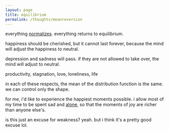 ```yaml
---
layout: page
title: equilibrium
permalink: /thoughts/meanreversion
---
```


everything [normalizes](/thoughts/normalness). everything returns to equilibrium.

happiness should be cherished, but it cannot last forever, because the mind will adjust the happiness to neutral.

depression and sadness will pass. if they are not allowed to take over, the mind will adjust to neutral.

productivity, stagnation, love, loneliness, life

in each of these respects, the mean of the distribution function is the same. we can control only the shape. 

for me, i'd like to experience the happiest moments possible. i allow most of my time to be spent sad and [alone](/thoughts/aloneness), so that the moments of joy are richer than anyone else's.

is this just an excuse for weakness? yeah. but i think it's a pretty good excuse lol.
